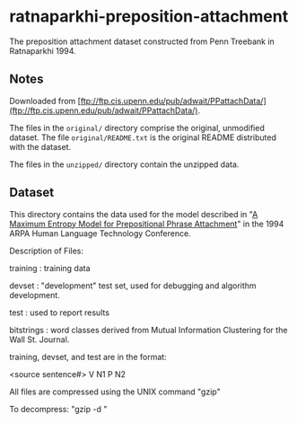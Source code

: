 # ratnaparkhi-preposition-attachment
The preposition attachment dataset constructed from Penn Treebank in Ratnaparkhi 1994.

## Notes
Downloaded from [ftp://ftp.cis.upenn.edu/pub/adwait/PPattachData/](ftp://ftp.cis.upenn.edu/pub/adwait/PPattachData/).

The files in the `original/` directory comprise the original, unmodified dataset.
The file `original/README.txt` is the original README distributed with the dataset.

The files in the `unzipped/` directory contain the unzipped data.

## Dataset
This directory contains the data used for the model described in "[A
Maximum Entropy Model for Prepositional Phrase Attachment](http://www.aclweb.org/anthology/H94-1048)" in the 1994
ARPA Human Language Technology Conference.

Description of Files:

training	: training data

devset		: "development" test set, used for debugging and algorithm
		development.

test		: used to report results

bitstrings	: word classes derived from Mutual Information Clustering
		for the Wall St. Journal.


training, devset, and test are in the format:

<source sentence#> V N1 P N2 <attachment>


All files are compressed using the UNIX command "gzip"

To decompress: "gzip -d <filename>"
